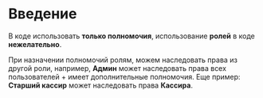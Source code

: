 Введение
===

В коде использовать **только полномочия**, использование **ролей** в коде **нежелательно**.

При назначении полномочий ролям, можем наследовать права из другой роли, например, **Админ** может наследовать права всех пользователей + имеет дополнительные полномочия. Еще пример: **Старший кассир** может наследовать права **Кассира**.




